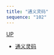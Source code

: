 ```yaml
---
title: "通义灵码"
sequence: "102"
---
```


[UP](/intellij-idea.html)

- [通义灵码](https://tongyi.aliyun.com/lingma/)
